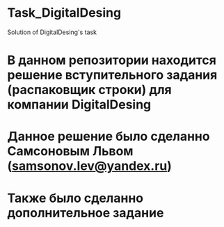# Task_DigitalDesing
Solution of DigitalDesing's task
# В данном репозитории находится решение вступительного задания (распаковщик строки) для компании DigitalDesing
# Данное решение было сделанно Самсоновым Львом (samsonov.lev@yandex.ru)
# Также было сделанно дополнительное задание
